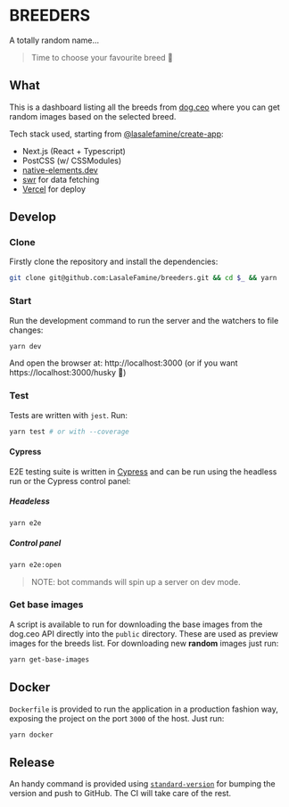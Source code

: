 # BREEDERS

A totally random name...

> Time to choose your favourite breed 🐶

## What

This is a dashboard listing all the breeds from [dog.ceo](https://dog.ceo/) where you can get random images based on the selected breed.

Tech stack used, starting from [@lasalefamine/create-app](https://github.com/lasalefamine/create-app):

- Next.js (React + Typescript)
- PostCSS (w/ CSSModules)
- [native-elements.dev](https://native-elements.dev)
- [swr](https://github.com/vercel/swr) for data fetching
- [Vercel](https://vercel.com) for deploy

## Develop

### Clone

Firstly clone the repository and install the dependencies:

```bash
git clone git@github.com:LasaleFamine/breeders.git && cd $_ && yarn
```

### Start

Run the development command to run the server and the watchers to file changes:

```bash
yarn dev
```

And open the browser at: http://localhost:3000 (or if you want https://localhost:3000/husky 🐶)

### Test

Tests are written with `jest`. Run:

```bash
yarn test # or with --coverage
```

#### Cypress

E2E testing suite is written in [Cypress](https://cypress.io) and can be run using the headless run or the Cypress control panel:

##### Headeless
```bash
yarn e2e
```

##### Control panel
```bash
yarn e2e:open
```

> NOTE: bot commands will spin up a server on dev mode.

### Get base images

A script is available to run for downloading the base images from the dog.ceo API directly into the `public` directory. These are used as preview images for the breeds list. For downloading new **random** images just run:

```bash
yarn get-base-images
```

## Docker

`Dockerfile` is provided to run the application in a production fashion way, exposing the project on the port `3000` of the host. Just run:

```bash
yarn docker
```

## Release

An handy command is provided using [`standard-version`](https://github.com/conventional-changelog/standard-version) for bumping the version and push to GitHub. The CI will take care of the rest.
